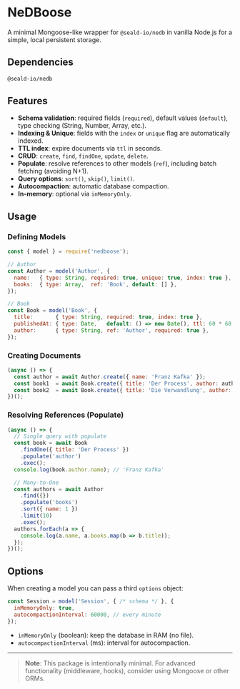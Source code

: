 # NeDBoose

A minimal Mongoose-like wrapper for `@seald-io/nedb` in vanilla Node.js for a simple, local persistent storage.

## Dependencies

```bash
@seald-io/nedb
```

## Features

* **Schema validation**: required fields (`required`), default values (`default`), type checking (String, Number, Array, etc.).
* **Indexing & Unique**: fields with the `index` or `unique` flag are automatically indexed.
* **TTL index**: expire documents via `ttl` in seconds.
* **CRUD**: `create`, `find`, `findOne`, `update`, `delete`.
* **Populate**: resolve references to other models (`ref`), including batch fetching (avoiding N+1).
* **Query options**: `sort()`, `skip()`, `limit()`.
* **Autocompaction**: automatic database compaction.
* **In-memory**: optional via `inMemoryOnly`.

## Usage

### Defining Models

```js
const { model } = require('nedboose');

// Author
const Author = model('Author', {
  name:   { type: String, required: true, unique: true, index: true },
  books:  { type: Array,  ref: 'Book', default: [] },
});

// Book
const Book = model('Book', {
  title:       { type: String, required: true, index: true },
  publishedAt: { type: Date,   default: () => new Date(), ttl: 60 * 60 * 24 * 30 }, // 30 days
  author:      { type: String, ref: 'Author', required: true },
});
```

### Creating Documents

```js
(async () => {
  const author = await Author.create({ name: 'Franz Kafka' });
  const book1  = await Book.create({ title: 'Der Process', author: author._id });
  const book2  = await Book.create({ title: 'Die Verwandlung', author: author._id });
})();
```

### Resolving References (Populate)

```js
(async () => {
  // Single query with populate
  const book = await Book
    .findOne({ title: 'Der Process' })
    .populate('author')
    .exec();
  console.log(book.author.name); // 'Franz Kafka'

  // Many-to-One
  const authors = await Author
    .find({})
    .populate('books')
    .sort({ name: 1 })
    .limit(10)
    .exec();
  authors.forEach(a => {
    console.log(a.name, a.books.map(b => b.title));
  });
})();
```

## Options

When creating a model you can pass a third `options` object:

```js
const Session = model('Session', { /* schema */ }, {
  inMemoryOnly: true,
  autocompactionInterval: 60000, // every minute
});
```

* `inMemoryOnly` (boolean): keep the database in RAM (no file).
* `autocompactionInterval` (ms): interval for autocompaction.

---

> **Note**: This package is intentionally minimal. For advanced functionality (middleware, hooks), consider using Mongoose or other ORMs.
